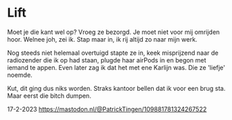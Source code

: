 # Lift

Moet je die kant wel op? Vroeg ze bezorgd. Je moet niet voor mij omrijden hoor. Welnee joh, zei ik. Stap maar in, ik rij altijd zo naar mijn werk.

Nog steeds niet helemaal overtuigd stapte ze in, keek misprijzend naar de radiozender die ik op had staan, plugde haar airPods in en begon met iemand te appen. Even later zag ik dat het met ene Karlijn was. Die ze 'liefje' noemde. 

Kut, dit ging dus niks worden. Straks kantoor bellen dat ik voor een brug sta. Maar eerst die bitch dumpen.

17-2-2023
https://mastodon.nl/@PatrickTingen/109881781324267522